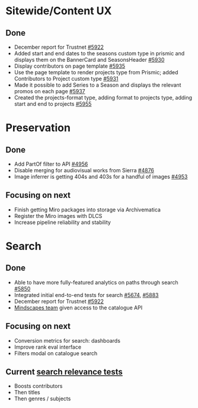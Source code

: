 # Sitewide/Content UX
## Done
- December report for Trustnet [#5922](https://github.com/wellcomecollection/wellcomecollection.org/issues/5922)
- Added start and end dates to the seasons custom type in prismic and displays them on the BannerCard and SeasonsHeader [#5930](https://github.com/wellcomecollection/wellcomecollection.org/pull/5930)
-	Display contributors on page template [#5935](https://github.com/wellcomecollection/wellcomecollection.org/pull/5935)
-	Use the page template to render projects type from Prismic; added Contributors to Project custom type [#5931](https://github.com/wellcomecollection/wellcomecollection.org/pull/5931)
-	Made it possible to add Series to a Season and displays the relevant promos on each page [#5937](https://github.com/wellcomecollection/wellcomecollection.org/pull/5937)
-	Created the projects-format type, adding format to projects type, adding start and end to projects [#5955](https://github.com/wellcomecollection/wellcomecollection.org/pull/5955)


# Preservation 
## Done
-	Add PartOf filter to API [#4956](https://github.com/wellcomecollection/platform/issues/4956)
-	Disable merging for audiovisual works from Sierra [#4876](https://github.com/wellcomecollection/platform/issues/4876)
-	Image inferrer is getting 404s and 403s for a handful of images [#4953](https://github.com/wellcomecollection/platform/issues/4953)


## Focusing on next
-	Finish getting Miro packages into storage via Archivematica
-	Register the Miro images with DLCS
-	Increase pipeline reliability and stability


# Search
## Done
-	Able to have more fully-featured analytics on paths through search [#5850](https://github.com/wellcomecollection/wellcomecollection.org/issues/5850)
-	Integrated initial end-to-end tests for search [#5674](https://github.com/wellcomecollection/wellcomecollection.org/issues/5674), [#5883](https://github.com/wellcomecollection/wellcomecollection.org/pull/5883)
-	December report for Trustnet [#5922](https://github.com/wellcomecollection/wellcomecollection.org/issues/5922)
-	[Mindscapes team](https://wellcome.org/about-us/teams/international-cultural-programmes-team) given access to the catalogue API

## Focusing on next
-	Conversion metrics for search: dashboards
-	Improve rank eval interface
-	Filters modal on catalogue search

## Current [search relevance tests](https://docs.wellcomecollection.org/catalogue/search/tests)
- Boosts contributors
- Then titles
- Then genres / subjects
